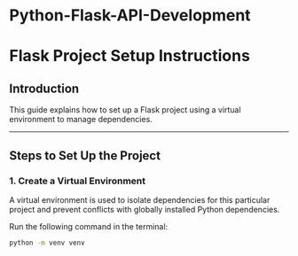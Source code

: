 # Python-Flask-API-Development

# Flask Project Setup Instructions

## Introduction

This guide explains how to set up a Flask project using a virtual environment to manage dependencies. 

---

## Steps to Set Up the Project

### 1. Create a Virtual Environment
A virtual environment is used to isolate dependencies for this particular project and prevent conflicts with globally installed Python dependencies.

Run the following command in the terminal:
```bash
python -m venv venv
